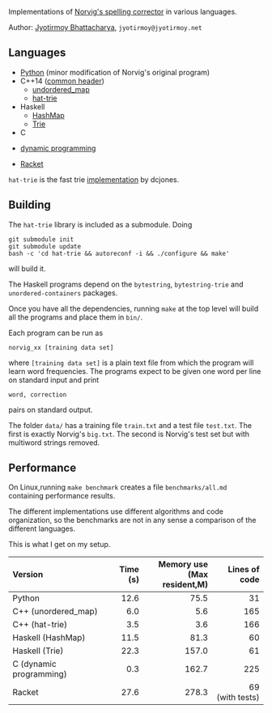 Implementations of [Norvig's spelling corrector](http://norvig.com/spell-correct.html) in various languages.

Author: [Jyotirmoy Bhattacharya](http://www.jyotirmoy.net), `jyotirmoy@jyotirmoy.net`

## Languages
* [Python](https://github.com/jmoy/norvig-spell/blob/master/python2/norvig.py) (minor modification of Norvig's original program)
* C++14 ([common header](https://github.com/jmoy/norvig-spell/blob/master/cxx-common/norvig.h))
  + [undordered_map](https://github.com/jmoy/norvig-spell/blob/master/cxx_umap/norvig.cc)
  + [hat-trie](https://github.com/jmoy/norvig-spell/blob/master/cxx_hat/norvig.cc)
* Haskell 
  + [HashMap](https://github.com/jmoy/norvig-spell/blob/master/haskell/norvig.hs) 
  + [Trie](https://github.com/jmoy/norvig-spell/blob/master/haskell-trie/norvig.hs) 
* C 
 + [dynamic programming](https://github.com/jmoy/norvig-spell/tree/master/c_dp) 
* [Racket](https://github.com/jmoy/norvig-spell/blob/master/racket/norvig.rkt)


`hat-trie` is the fast trie [implementation](https://github.com/dcjones/hat-trie/) by dcjones.

## Building
The `hat-trie` library is included as a submodule. Doing 

    git submodule init
    git submodule update
    bash -c 'cd hat-trie && autoreconf -i && ./configure && make'

will build it. 

The Haskell programs depend on the `bytestring`, `bytestring-trie` and `unordered-containers` packages.

Once you have all the dependencies, running `make` at the top level will build all the programs and place them in `bin/`.

Each program can be run as

    norvig_xx [training data set]

where `[training data set]` is a plain text file from which the program will learn word frequencies. The programs expect to be given one word per line on standard input and print

    word, correction

pairs on standard output.

The folder `data/` has a training file `train.txt` and a test file `test.txt`. The first is exactly Norvig's `big.txt`. The second is Norvig's test set but with multiword strings removed.

## Performance

On Linux,running `make benchmark` creates a file `benchmarks/all.md` containing performance results.

The different implementations use different algorithms and code organization, so the benchmarks are not in any sense a comparison of the different languages.

This is what I get on my setup.

Version                 | Time (s) | Memory use<br/>(Max resident,M)|Lines of code
:-----------------------|---------:|-------------------------------:|------------:
Python                  | 12.6     | 75.5                           | 31
C++ (unordered_map)     |  6.0     |  5.6                           |165
C++ (hat-trie)          |  3.5     |  3.6                           |166
Haskell (HashMap)       | 11.5     | 81.3                           | 60
Haskell (Trie)          | 22.3     |157.0                           | 61
C (dynamic programming) |  0.3     |162.7                           |225
Racket                  | 27.6     |278.3                           | 69<br/>(with tests)


